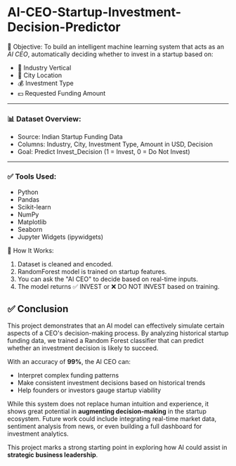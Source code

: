 # AI-CEO-Startup-Investment-Decision-Predictor

🎯 Objective:
To build an intelligent machine learning system that acts as an *AI CEO*, automatically deciding whether to invest in a startup based on:

- 🏢 Industry Vertical  
- 🌆 City Location  
- 💰 Investment Type  
- 💵 Requested Funding Amount

---
### 📊 Dataset Overview:
- Source: Indian Startup Funding Data
- Columns: Industry, City, Investment Type, Amount in USD, Decision
- Goal: Predict Invest_Decision (1 = Invest, 0 = Do Not Invest)

---
### ✅ Tools Used:
- Python
- Pandas
- Scikit-learn
- NumPy
- Matplotlib
- Seaborn
- Jupyter Widgets (ipywidgets)

🧠 How It Works:

1. Dataset is cleaned and encoded.
2. RandomForest model is trained on startup features.
3. You can ask the "AI CEO" to decide based on real-time inputs.
4. The model returns ✅ INVEST or ❌ DO NOT INVEST based on training.

## ✅ Conclusion

This project demonstrates that an AI model can effectively simulate certain aspects of a CEO's decision-making process. By analyzing historical startup funding data, we trained a Random Forest classifier that can predict whether an investment decision is likely to succeed.

With an accuracy of **99%**, the AI CEO can:
- Interpret complex funding patterns
- Make consistent investment decisions based on historical trends
- Help founders or investors gauge startup viability

While this system does not replace human intuition and experience, it shows great potential in **augmenting decision-making** in the startup ecosystem. Future work could include integrating real-time market data, sentiment analysis from news, or even building a full dashboard for investment analytics.

This project marks a strong starting point in exploring how AI could assist in **strategic business leadership**.


